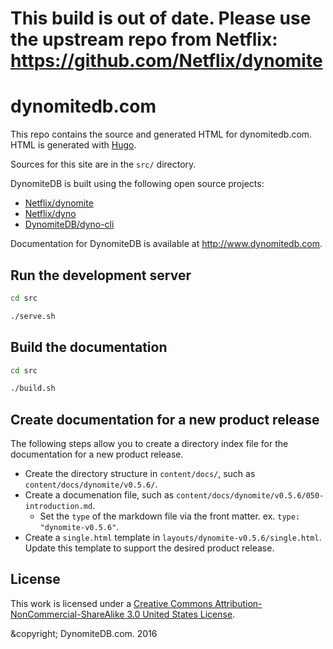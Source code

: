 # This build is out of date. Please use the upstream repo from Netflix: https://github.com/Netflix/dynomite

# dynomitedb.com

<!--
[![Join the chat at https://gitter.im/DynomiteDB/DynomiteDB](https://badges.gitter.im/DynomiteDB/DynomiteDB.svg)](https://gitter.im/DynomiteDB/DynomiteDB?utm_source=badge&utm_medium=badge&utm_campaign=pr-badge&utm_content=badge)
-->

This repo contains the source and generated HTML for dynomitedb.com. HTML is generated with [Hugo](https://gohugo.io).

Sources for this site are in the `src/` directory.

DynomiteDB is built using the following open source projects:

- [Netflix/dynomite](https://github.com/Netflix/dynomite)
- [Netflix/dyno](https://github.com/Netflix/dyno)
- [DynomiteDB/dyno-cli](https://github.com/DynomiteDB/dyno-cli)

Documentation for DynomiteDB is available at http://www.dynomitedb.com.

## Run the development server

```bash
cd src

./serve.sh
```

## Build the documentation

```bash
cd src

./build.sh
```

## Create documentation for a new product release

The following steps allow you to create a directory index file for the documentation for a new product release.

- Create the directory structure in `content/docs/`, such as `content/docs/dynomite/v0.5.6/`.
- Create a documenation file, such as `content/docs/dynomite/v0.5.6/050-introduction.md`.
    - Set the `type` of the markdown file via the front matter. ex. `type: "dynomite-v0.5.6"`.
- Create a `single.html` template in `layouts/dynomite-v0.5.6/single.html`. Update this template to support the desired product release.

## License

This work is licensed under a <a href="http://creativecommons.org/licenses/by-nc-sa/3.0/us/" target="_blank">Creative Commons Attribution-NonCommercial-ShareAlike 3.0 United States License</a>.

&copyright; DynomiteDB.com. 2016
